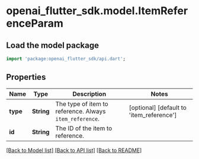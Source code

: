 # openai_flutter_sdk.model.ItemReferenceParam

## Load the model package
```dart
import 'package:openai_flutter_sdk/api.dart';
```

## Properties
Name | Type | Description | Notes
------------ | ------------- | ------------- | -------------
**type** | **String** | The type of item to reference. Always `item_reference`. | [optional] [default to 'item_reference']
**id** | **String** | The ID of the item to reference. | 

[[Back to Model list]](../README.md#documentation-for-models) [[Back to API list]](../README.md#documentation-for-api-endpoints) [[Back to README]](../README.md)


